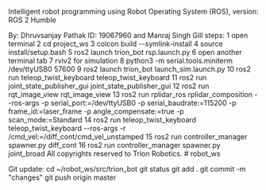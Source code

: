 Intelligent robot programming using Robot Operating System (ROS), version: ROS 2 Humble

By: Dhruvsanjay Pathak ID: 19067960 and Manraj Singh Gill 
steps: 
1 open terminal
2 cd project_ws
3 colcon build --symlink-install 
4 source install/setup.bash 
5 ros2 launch trion_bot rsp.launch.py
6 open another terminal tab
7 rviv2 for simulation 
8 python3 -m serial.tools.miniterm /dev/ttyUSB0 57600
9 ros2 launch trion_bot launch_sim.launch.py
10 ros2 run teleop_twist_keyboard teleop_twist_keyboard 
11 ros2 run joint_state_publisher_gui joint_state_publisher_gui
12 ros2 run rqt_image_view rqt_image_view
13 ros2 run rplidar_ros rplidar_composition --ros-args -p serial_port:=/dev/ttyUSB0 -p serial_baudrate:=115200 -p frame_id:=laser_frame -p angle_compensate:=true -p scan_mode:=Standard
14 ros2 run teleop_twist_keyboard teleop_twist_keyboard --ros-args -r /cmd_vel:=/diff_cont/cmd_vel_unstamped 
15 ros2 run controller_manager spawner.py diff_cont
16 ros2 run controller_manager spawner.py joint_broad
All copyrights reserved to Trion Robotics. # robot_ws

Git update:
cd ~/robot_ws/src/trion_bot
git status
git add .
git commit -m "changes"
git push origin master
